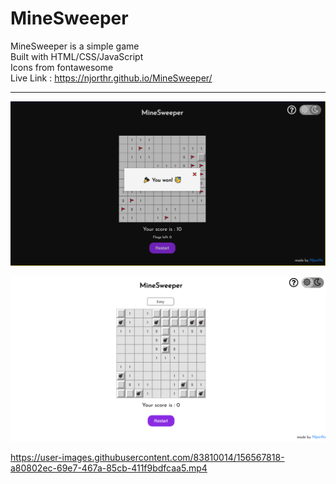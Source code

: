 # MineSweeper
MineSweeper is a simple game  
Built with HTML/CSS/JavaScript  
Icons from fontawesome  
Live Link : https://njorthr.github.io/MineSweeper/  
<hr>    



![minesweeper_ss_1](https://github.com/Njorthr/MineSweeper/blob/5d53d8ed10284ec7c041d5d21da65d0a5b0a167b/media/ss_1.PNG)  


![minesweeper_ss_2](https://github.com/Njorthr/MineSweeper/blob/5d53d8ed10284ec7c041d5d21da65d0a5b0a167b/media/ss_2.PNG)    



https://user-images.githubusercontent.com/83810014/156567818-a80802ec-69e7-467a-85cb-411f9bdfcaa5.mp4

